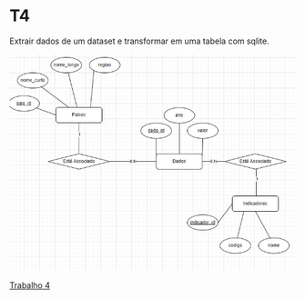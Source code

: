 # T4

Extrair dados de um dataset e transformar em uma tabela com sqlite.

![image](modelagem.jpg)

[Trabalho 4](t1.ipynb)
